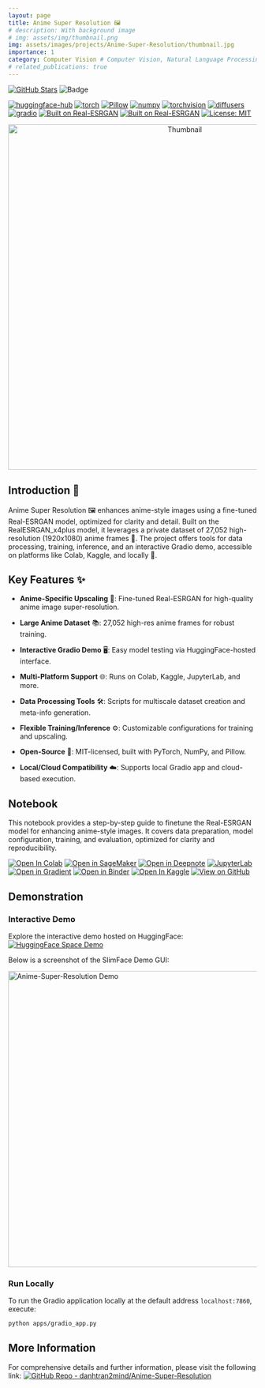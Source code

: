 ```yaml
---
layout: page
title: Anime Super Resolution 🖼️
# description: With background image
# img: assets/img/thumbnail.png
img: assets/images/projects/Anime-Super-Resolution/thumbnail.jpg
importance: 1
category: Computer Vision # Computer Vision, Natural Language Processing, Audio, Reinforcement Learning, Tabular
# related_publications: true
---
```


[![GitHub Stars](https://img.shields.io/github/stars/danhtran2mind/Anime-Super-Resolution?style=social&label=Repo%20Stars)](https://github.com/danhtran2mind/Anime-Super-Resolution/stargazers)
![Badge](https://hitscounter.dev/api/hit?url=https%3A%2F%2Fgithub.com%2Fdanhtran2mind%2FAnime-Super-Resolution&label=Repo+Views&icon=github&color=%236f42c1&message=&style=social&tz=UTC)


[![huggingface-hub](https://img.shields.io/badge/huggingface--hub-blue.svg?logo=huggingface)](https://huggingface.co/docs/hub)
[![torch](https://img.shields.io/badge/torch-blue.svg?logo=pytorch)](https://pytorch.org/)
[![Pillow](https://img.shields.io/badge/Pillow-blue.svg)](https://pypi.org/project/pillow/)
[![numpy](https://img.shields.io/badge/numpy-blue.svg?logo=numpy)](https://numpy.org/)
[![torchvision](https://img.shields.io/badge/torchvision-blue.svg?logo=pytorch)](https://pytorch.org/vision/stable/index.html)
[![diffusers](https://img.shields.io/badge/diffusers-blue.svg?logo=huggingface)](https://huggingface.co/docs/diffusers)
[![gradio](https://img.shields.io/badge/gradio-blue.svg?logo=gradio)](https://gradio.app/)
[![Built on Real-ESRGAN](https://img.shields.io/badge/Built%20on-xinntao%2FReal--ESRGAN-blue?style=flat&logo=github)](https://github.com/xinntao/Real-ESRGAN)
[![Built on Real-ESRGAN](https://img.shields.io/badge/Built%20on-ai--forever%2FReal--ESRGAN-blue?style=flat&logo=github)](https://github.com/ai-forever/Real-ESRGAN)
[![License: MIT](https://img.shields.io/badge/License-MIT-blue.svg)](https://opensource.org/licenses/MIT)

<div align="center">
  <img src="https://raw.githubusercontent.com/danhtran2mind/Anime-Super-Resolution/refs/heads/main/assets/thumbnail.jpg" alt="Thumbnail" width="700px"/>
</div>

## Introduction 🌟

Anime Super Resolution 🖼️ enhances anime-style images using a fine-tuned Real-ESRGAN model, optimized for clarity and detail. Built on the RealESRGAN_x4plus model, it leverages a private dataset of 27,052 high-resolution (1920x1080) anime frames 📸. The project offers tools for data processing, training, inference, and an interactive Gradio demo, accessible on platforms like Colab, Kaggle, and locally 🚀.

## Key Features ✨

-   **Anime-Specific Upscaling** 🎨: Fine-tuned Real-ESRGAN for high-quality anime image super-resolution.
    
-   **Large Anime Dataset** 📚: 27,052 high-res anime frames for robust training.
    
-   **Interactive Gradio Demo** 🖥️: Easy model testing via HuggingFace-hosted interface.
    
-   **Multi-Platform Support** 🌐: Runs on Colab, Kaggle, JupyterLab, and more.
    
-   **Data Processing Tools** 🛠️: Scripts for multiscale dataset creation and meta-info generation.
    
-   **Flexible Training/Inference** ⚙️: Customizable configurations for training and upscaling.
    
-   **Open-Source** 📖: MIT-licensed, built with PyTorch, NumPy, and Pillow.
    
-   **Local/Cloud Compatibility** ☁️: Supports local Gradio app and cloud-based execution.

## Notebook
This notebook provides a step-by-step guide to finetune the Real-ESRGAN model for enhancing anime-style images. It covers data preparation, model configuration, training, and evaluation, optimized for clarity and reproducibility.

[![Open In Colab](https://colab.research.google.com/assets/colab-badge.svg)](https://colab.research.google.com/github/danhtran2mind/Anime-Super-Resolution/blob/main/notebooks/anime-super-resolution.ipynb)
[![Open in SageMaker](https://studiolab.sagemaker.aws/studiolab.svg)](https://studiolab.sagemaker.aws/import/github/danhtran2mind/Anime-Super-Resolution/blob/main/notebooks/anime-super-resolution.ipynb)
[![Open in Deepnote](https://deepnote.com/buttons/launch-in-deepnote-small.svg)](https://deepnote.com/launch?url=https://github.com/danhtran2mind/Anime-Super-Resolution/blob/main/notebooks/anime-super-resolution.ipynb)
[![JupyterLab](https://img.shields.io/badge/Launch-JupyterLab-orange?logo=Jupyter)](https://mybinder.org/v2/gh/danhtran2mind/Anime-Super-Resolution/main?filepath=notebooks/anime-super-resolution.ipynb)
[![Open in Gradient](https://assets.paperspace.io/img/gradient-badge.svg)](https://console.paperspace.com/github/danhtran2mind/Anime-Super-Resolution/blob/main/notebooks/anime-super-resolution.ipynb)
[![Open in Binder](https://mybinder.org/badge_logo.svg)](https://mybinder.org/v2/gh/danhtran2mind/Anime-Super-Resolution/main)
[![Open In Kaggle](https://kaggle.com/static/images/open-in-kaggle.svg)](https://www.kaggle.com/notebooks/welcome?src=https%3A%2F%2Fgithub.com%2Fdanhtran2mind%2FAnime-Super-Resolution/blob/main/notebooks/anime-super-resolution.ipynb)
[![View on GitHub](https://img.shields.io/badge/View%20on-GitHub-181717?logo=github)](https://github.com/danhtran2mind/Anime-Super-Resolution/blob/main/notebooks/anime-super-resolution.ipynb)

## Demonstration

### Interactive Demo

Explore the interactive demo hosted on HuggingFace:
[![HuggingFace Space Demo](https://img.shields.io/badge/HuggingFace-danhtran2mind%2FAnime--Super--Resolution-yellow?style=flat&logo=huggingface)](https://huggingface.co/spaces/danhtran2mind/Anime-Super-Resolution)

Below is a screenshot of the SlimFace Demo GUI:

<img src="https://raw.githubusercontent.com/danhtran2mind/Anime-Super-Resolution/refs/heads/main/assets/gradio_app_demo.jpg" alt="Anime-Super-Resolution Demo" height="600">

### Run Locally

To run the Gradio application locally at the default address `localhost:7860`, execute:

```bash
python apps/gradio_app.py
```

## More Information

For comprehensive details and further information, please visit the following link: [![GitHub Repo - danhtran2mind/Anime-Super-Resolution](https://img.shields.io/badge/GitHub_Repo-danhtran2mind%2FAnime--Super--Resolution-blue?logo=github)](https://github.com/danhtran2mind/Anime-Super-Resolution/blob/main/README.md)